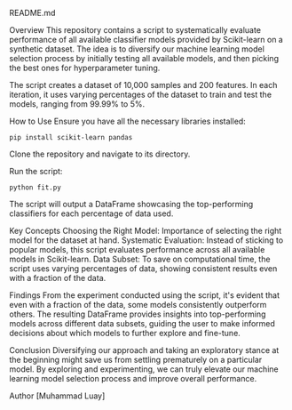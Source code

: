 README.md

Overview
This repository contains a script to systematically evaluate performance of all available classifier models provided by Scikit-learn on a synthetic dataset. The idea is to diversify our machine learning model selection process by initially testing all available models, and then picking the best ones for hyperparameter tuning.

The script creates a dataset of 10,000 samples and 200 features. In each iteration, it uses varying percentages of the dataset to train and test the models, ranging from 99.99% to 5%.

How to Use
Ensure you have all the necessary libraries installed:

```pip install scikit-learn pandas```

Clone the repository and navigate to its directory.

Run the script:


```python fit.py```

The script will output a DataFrame showcasing the top-performing classifiers for each percentage of data used.

Key Concepts
Choosing the Right Model: Importance of selecting the right model for the dataset at hand.
Systematic Evaluation: Instead of sticking to popular models, this script evaluates performance across all available models in Scikit-learn.
Data Subset: To save on computational time, the script uses varying percentages of data, showing consistent results even with a fraction of the data.

Findings
From the experiment conducted using the script, it's evident that even with a fraction of the data, some models consistently outperform others. The resulting DataFrame provides insights into top-performing models across different data subsets, guiding the user to make informed decisions about which models to further explore and fine-tune.

Conclusion
Diversifying our approach and taking an exploratory stance at the beginning might save us from settling prematurely on a particular model. By exploring and experimenting, we can truly elevate our machine learning model selection process and improve overall performance.

Author
[Muhammad Luay]
